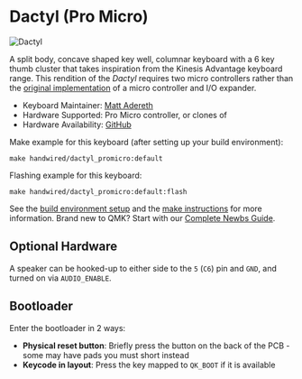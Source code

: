 # Dactyl (Pro Micro)

![Dactyl](https://i.imgur.com/a7uY1eSh.png)

A split body, concave shaped key well, columnar keyboard with a 6 key thumb cluster that takes inspiration from the Kinesis Advantage keyboard range. This rendition of the *Dactyl* requires two micro controllers rather than the [original implementation](/keyboards/handwired/dactyl/) of a micro controller and I/O expander.

* Keyboard Maintainer: [Matt Adereth](https://github.com/adereth)
* Hardware Supported: Pro Micro controller, or clones of
* Hardware Availability: [GitHub](https://github.com/adereth/dactyl-keyboard)

Make example for this keyboard (after setting up your build environment):

    make handwired/dactyl_promicro:default

Flashing example for this keyboard:

    make handwired/dactyl_promicro:default:flash

See the [build environment setup](https://docs.qmk.fm/#/getting_started_build_tools) and the [make instructions](https://docs.qmk.fm/#/getting_started_make_guide) for more information. Brand new to QMK? Start with our [Complete Newbs Guide](https://docs.qmk.fm/#/newbs).

## Optional Hardware

A speaker can be hooked-up to either side to the `5` (`C6`) pin and `GND`, and turned on via `AUDIO_ENABLE`.

## Bootloader

Enter the bootloader in 2 ways:

* **Physical reset button**: Briefly press the button on the back of the PCB - some may have pads you must short instead
* **Keycode in layout**: Press the key mapped to `QK_BOOT` if it is available
